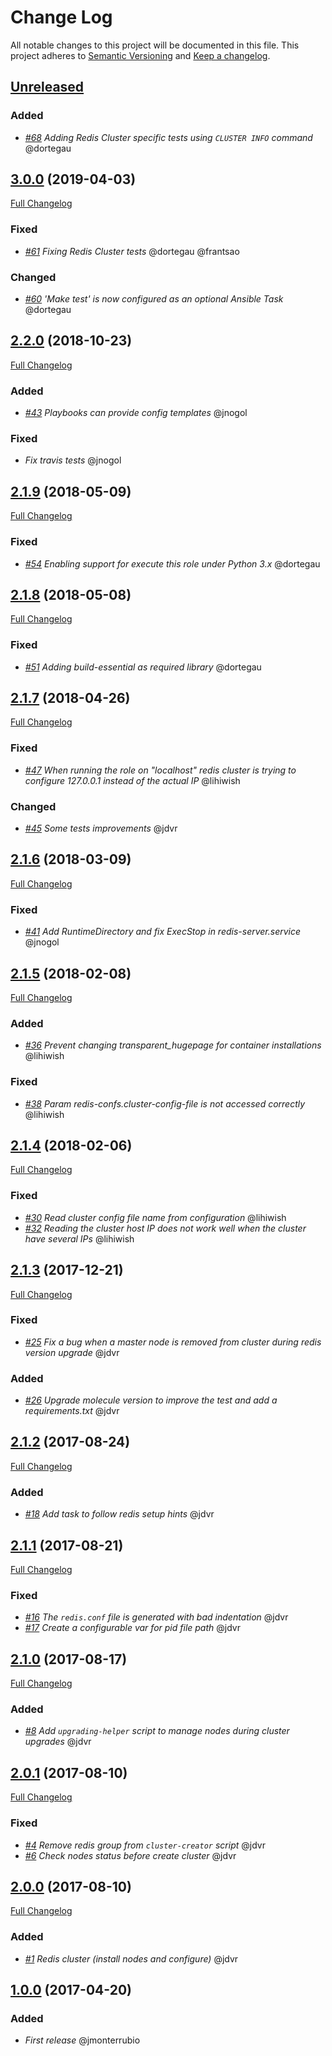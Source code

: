 # Change Log
All notable changes to this project will be documented in this file.
This project adheres to [Semantic Versioning](http://semver.org/) and [Keep a changelog](https://github.com/olivierlacan/keep-a-changelog).

## [Unreleased](https://github.com/idealista/redis-role/tree/develop)
### Added
- *[#68](https://github.com/idealista/redis-role/issues/68) Adding Redis Cluster specific tests using `CLUSTER INFO` command* @dortegau


## [3.0.0](https://github.com/idealista/redis-role/tree/3.0.0) (2019-04-03)
[Full Changelog](https://github.com/idealista/redis-role/compare/2.2.0...3.0.0)
### Fixed
- *[#61](https://github.com/idealista/redis-role/issues/61) Fixing Redis Cluster tests* @dortegau @frantsao

### Changed
- *[#60](https://github.com/idealista/redis-role/issues/60) 'Make test' is now configured as an optional Ansible Task* @dortegau

## [2.2.0](https://github.com/idealista/redis-role/tree/2.2.0) (2018-10-23)
[Full Changelog](https://github.com/idealista/redis-role/compare/2.1.9...2.2.0)
### Added
- *[#43](https://github.com/idealista/redis-role/issues/43) Playbooks can provide config templates* @jnogol

### Fixed
- *Fix travis tests* @jnogol

## [2.1.9](https://github.com/idealista/redis-role/tree/2.1.9) (2018-05-09)
[Full Changelog](https://github.com/idealista/redis-role/compare/2.1.8...2.1.9)
### Fixed
- *[#54](https://github.com/idealista/redis-role/issues/54) Enabling support for execute this role under Python 3.x* @dortegau

## [2.1.8](https://github.com/idealista/redis-role/tree/2.1.8) (2018-05-08)
[Full Changelog](https://github.com/idealista/redis-role/compare/2.1.7...2.1.8)
### Fixed
- *[#51](https://github.com/idealista/redis-role/issues/51) Adding build-essential as required library* @dortegau

## [2.1.7](https://github.com/idealista/redis-role/tree/2.1.7) (2018-04-26)
[Full Changelog](https://github.com/idealista/redis-role/compare/2.1.6...2.1.7)
### Fixed
- *[#47](https://github.com/idealista/redis-role/issues/47) When running the role on "localhost" redis cluster is trying to configure 127.0.0.1 instead of the actual IP* @lihiwish

### Changed
- *[#45](https://github.com/idealista/redis-role/pull/45) Some tests improvements* @jdvr

## [2.1.6](https://github.com/idealista/redis-role/tree/2.1.6) (2018-03-09)
[Full Changelog](https://github.com/idealista/redis-role/compare/2.1.5...2.1.6)
### Fixed
- *[#41](https://github.com/idealista/redis-role/issues/41) Add RuntimeDirectory and fix ExecStop in redis-server.service* @jnogol

## [2.1.5](https://github.com/idealista/redis-role/tree/2.1.5) (2018-02-08)
[Full Changelog](https://github.com/idealista/redis-role/compare/2.1.4...2.1.5)

### Added
- *[#36](https://github.com/idealista/redis-role/issues/36) Prevent changing transparent_hugepage for container installations* @lihiwish

### Fixed
- *[#38](https://github.com/idealista/redis-role/issues/38) Param redis-confs.cluster-config-file is not accessed correctly* @lihiwish

## [2.1.4](https://github.com/idealista/redis-role/tree/2.1.4) (2018-02-06)
[Full Changelog](https://github.com/idealista/redis-role/compare/2.1.3...2.1.4)

### Fixed
- *[#30](https://github.com/idealista/redis-role/issues/30) Read cluster config file name from configuration* @lihiwish
- *[#32](https://github.com/idealista/redis-role/issues/32) Reading the cluster host IP does not work well when the cluster have several IPs* @lihiwish

## [2.1.3](https://github.com/idealista/redis-role/tree/2.1.3) (2017-12-21)
[Full Changelog](https://github.com/idealista/redis-role/compare/2.1.2...2.1.3)

### Fixed
- *[#25](https://github.com/idealista/redis-role/issues/25) Fix a bug when a master node is removed from cluster during redis version upgrade* @jdvr

### Added
- *[#26](https://github.com/idealista/redis-role/issues/26) Upgrade molecule version to improve the test and add a requirements.txt* @jdvr

## [2.1.2](https://github.com/idealista/redis-role/tree/2.1.2) (2017-08-24)
[Full Changelog](https://github.com/idealista/redis-role/compare/2.1.1...2.1.2)

### Added
- *[#18](https://github.com/idealista/redis-role/issues/18) Add task to follow redis setup hints* @jdvr

## [2.1.1](https://github.com/idealista/redis-role/tree/2.1.1) (2017-08-21)
[Full Changelog](https://github.com/idealista/redis-role/compare/2.1.0...2.1.1)

### Fixed
- *[#16](https://github.com/idealista/redis-role/issues/16) The `redis.conf` file is generated with bad indentation* @jdvr
- *[#17](https://github.com/idealista/redis-role/issues/17) Create a configurable var for pid file path* @jdvr

## [2.1.0](https://github.com/idealista/redis-role/tree/2.1.0) (2017-08-17)
[Full Changelog](https://github.com/idealista/redis-role/compare/2.0.1...2.1.0)

### Added
- *[#8](https://github.com/idealista/redis-role/issues/8) Add `upgrading-helper` script to manage nodes during cluster upgrades* @jdvr

## [2.0.1](https://github.com/idealista/redis-role/tree/2.0.0) (2017-08-10)
[Full Changelog](https://github.com/idealista/redis-role/compare/2.0.0...2.0.1)

### Fixed
- *[#4](https://github.com/idealista/redis-role/issues/4) Remove redis group from `cluster-creator` script* @jdvr
- *[#6](https://github.com/idealista/redis-role/issues/6) Check nodes status before create cluster* @jdvr

## [2.0.0](https://github.com/idealista/redis-role/tree/2.0.0) (2017-08-10)
[Full Changelog](https://github.com/idealista/redis-role/compare/1.0.0...2.0.0)

### Added
- *[#1](https://github.com/idealista/redis-role/issues/1) Redis cluster (install nodes and configure)* @jdvr

## [1.0.0](https://github.com/idealista/redis-role/tree/1.0.0) (2017-04-20)

### Added
- *First release* @jmonterrubio
